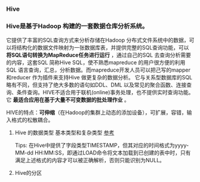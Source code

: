 ### Hive 

### Hive是基于Hadoop 构建的一套数据仓库分析系统。
它提供了丰富的SQL查询方式来分析存储在Hadoop 分布式文件系统中的数据，可以将结构化的数据文件映射为一张数据库表，并提供完整的SQL查询功能，可以 __将SQL语句转换为MapReduce任务进行运行__ ，通过自己的SQL 去查询分析需要的内容，这套SQL 简称Hive SQL，使不熟悉mapreduce 的用户很方便的利用SQL 语言查询，汇总，分析数据。而mapreduce开发人员可以把己写的mapper 和reducer 作为插件来支持Hive 做更复杂的数据分析。
它与关系型数据库的SQL 略有不同，但支持了绝大多数的语句如DDL、DML 以及常见的聚合函数、连接查询、条件查询。HIVE不适合用于联机(online)事务处理，也不提供实时查询功能。它 __最适合应用在基于大量不可变数据的批处理作业__ 。

HIVE的特点：__可伸缩__（在Hadoop的集群上动态的添加设备），可扩展，容错，输入格式的松散耦合。

1. Hive 的数据类型
    基本类型和复杂类型  [参考](https://blog.csdn.net/bingduanlbd/article/details/52075058)  

    Tips:
    在Hive中提供了字段类型TIMESTAMP，但其对应的时间格式为yyyy-MM-dd HH:MM:SS，即通过LOAD命令将文本加载到已创建的表中时，只有满足上述格式的内容才可以被正确解析，否则只能识别为NULL。

2. Hive的分区
